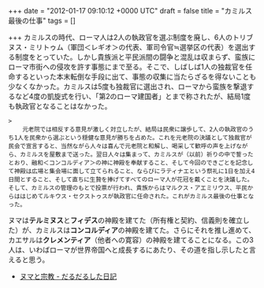 
+++
date = "2012-01-17 09:10:12 +0000 UTC"
draft = false
title = "カミルス最後の仕事"
tags = []

+++
カミルスの時代、ローマ人は2人の執政官を選ぶ制度を廃し、6人のトリブヌス・ミリトゥム（軍団＜レギオ＞の代表、軍司令官≒選挙区の代表）を選出する制度をとっていた。しかし貴族派と平民派間の闘争と混乱は収まらず、蛮族にローマ市街への侵攻を許す事態にまで至る。そこで、しばしば1人の独裁官を任命するといった本末転倒な手段に出て、事態の収集に当たらざるを得ないことも少なくなかった。カミルスは5度も独裁官に選出され、ローマから蛮族を撃退するなど4度の凱旋式を行い、「第2のローマ建国者」とまで称されたが、結局1度も執政官となることはなかった。

    >
        元老院では相反する意見が激しく対立したが、結局は民衆に譲歩して、2人の執政官のうち1人を民衆から選ぶという穏健な意見が勝ちを占めた。これを元老院の決議として独裁官が民会で宣言すると、当然ながら人々は喜んで元老院と和解し、喝采して歓呼の声を上げながら、カミルスを屋敷まで送った。翌日人々は集まって、カミルスが（以前）祈りの中で誓ったとおり、融和＜コンコルディア＞の神に神殿を奉献すること、そして今回のできごとを記念して神殿は広場と集会場に面して立てられること、ならびにラティナエという祭礼に1日を加え4日間とすること、そして直ちに生贄を捧げてすべてのローマ人が花冠を戴くことを決議した。そして、カミルスの管理のもとで投票が行われ、貴族からはマルクス・アエミリウス、平民からははじめてルキウス・セクストゥスが執政官に任命された。これがカミルス最後の仕事となった。

    
ヌマは**テルミヌス**と**フィデス**の神殿を建てた（所有権と契約、信義則を確立した）が、カミルスは**コンコルディア**の神殿を建てた。さらにそれを推し進めて、カエサルは**クレメンティア**（他者への寛容）の神殿を建てることになる。この3人は、いわばローマが世界帝国へと成長するにあたり、その道を指し示したと言えると思う。

<ul>
<li><a href="http://daruyanagi.hatenablog.com/entry/2012/01/08/140451">ヌマと宗教 - だるだるした日記</a></li>
</ul>

